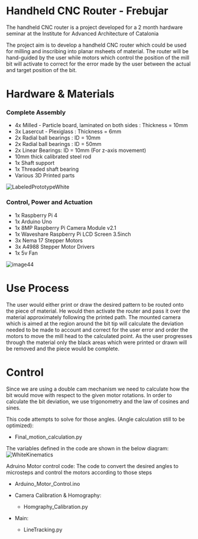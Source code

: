 # Handheld CNC Router - Frebujar

The handheld CNC router is a project developed for a 2 month hardware seminar at the Institute for Advanced Architecture of Catalonia

The project aim is to develop a handheld CNC router which could be used for milling and inscribing into planar msheets of material.
The router will be hand-guided by the user while motors which control the position of the mill bit will activate to correct for the error made by the user between the actual and target position of the bit.

# Hardware & Materials #

### Complete Assembly ###
* 4x Milled - Particle board, laminated on both sides : Thickness = 10mm
* 3x Lasercut - Plexiglass : Thickness = 6mm
* 2x Radial ball bearings : ID = 10mm
* 2x Radial ball bearings : ID = 50mm
* 2x Linear Bearings: ID = 10mm (For z-axis movement)
* 10mm thick calibrated steel rod
* 1x Shaft support
* 1x Threaded shaft bearing
* Various 3D Printed parts

![LabeledPrototypeWhite](https://user-images.githubusercontent.com/61389567/161610991-9457924f-5f27-4508-97f6-68dbff60ef82.png)

### Control, Power and Actuation ###
* 1x Raspberry Pi 4
* 1x Arduino Uno
* 1x 8MP Raspberry Pi Camera Module v2.1
* 1x Waveshare Raspberry Pi LCD Screen 3.5inch
* 3x Nema 17 Stepper Motors
* 3x A4988 Stepper Motor Drivers
* 1x 5v Fan
	
![image44](https://user-images.githubusercontent.com/61389567/161609687-d3d0913a-68f3-436f-ba99-99cd2eb053f7.png)

# Use Process

The user would either print or draw the desired pattern to be routed onto the piece of material. He would then activate the router and pass it over the material approximately following the printed path. The mounted camera which is aimed at the region around the bit tip will calculate the deviation needed to be made to account and correct for the user error and order the motors to move the mill head to the calculated point. As the user progresses through the material only the black areas which were printed or drawn will be removed and the piece would be complete.

# Control

Since we are using a double cam mechanism we need to calculate how the bit would move with respect to the given motor rotations. In order to calculate the bit deviation, we use trigonometry and the law of cosines and sines.

This code attempts to solve for those angles. (Angle calculation still to be optimized):
* Final_motion_calculation.py

The variables defined in the code are shown in the below diagram:
![WhiteKinematics](https://user-images.githubusercontent.com/61389567/161617604-2ef2f1a4-26f8-41f6-8471-3f9bb0f43054.png)

Adruino Motor control code:
	The code to convert the desired angles to microsteps and control the motors according to those steps
* Arduino_Motor_Control.ino

* Camera Calibration & Homography:
	* Homgraphy_Calibration.py
* Main:
	* LineTracking.py 

